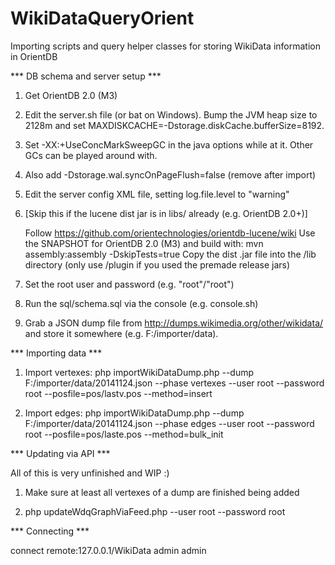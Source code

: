WikiDataQueryOrient
===================

Importing scripts and query helper classes for storing WikiData information in OrientDB

*** DB schema and server setup ***

1)	Get OrientDB 2.0 (M3)

2)  Edit the server.sh file (or bat on Windows).
	Bump the JVM heap size to 2128m and set MAXDISKCACHE=-Dstorage.diskCache.bufferSize=8192.

3)  Set -XX:+UseConcMarkSweepGC in the java options while at it.
    Other GCs can be played around with.

4)	Also add -Dstorage.wal.syncOnPageFlush=false (remove after import)

5) 	Edit the server config XML file, setting log.file.level to "warning"

6) 	[Skip this if the lucene dist jar is in libs/ already (e.g. OrientDB 2.0+)]

    Follow https://github.com/orientechnologies/orientdb-lucene/wiki
	Use the SNAPSHOT for OrientDB 2.0 (M3) and build with:
		mvn assembly:assembly -DskipTests=true
	Copy the dist .jar file into the /lib directory (only use /plugin if you used the premade release jars)

7) 	Set the root user and password (e.g. "root"/"root")

8) 	Run the sql/schema.sql via the console (e.g. console.sh)

9)	Grab a JSON dump file from http://dumps.wikimedia.org/other/wikidata/
    and store it somewhere (e.g. F:/importer/data).

*** Importing data ***

1) Import vertexes:
	php importWikiDataDump.php --dump F:/importer/data/20141124.json --phase vertexes --user root --password root --posfile=pos/lastv.pos --method=insert

2) Import edges:
	php importWikiDataDump.php --dump F:/importer/data/20141124.json --phase edges --user root --password root --posfile=pos/laste.pos --method=bulk_init

*** Updating via API ***

All of this is very unfinished and WIP :)

1) Make sure at least all vertexes of a dump are finished being added

2) php updateWdqGraphViaFeed.php --user root --password root

*** Connecting ***

connect remote:127.0.0.1/WikiData admin admin
